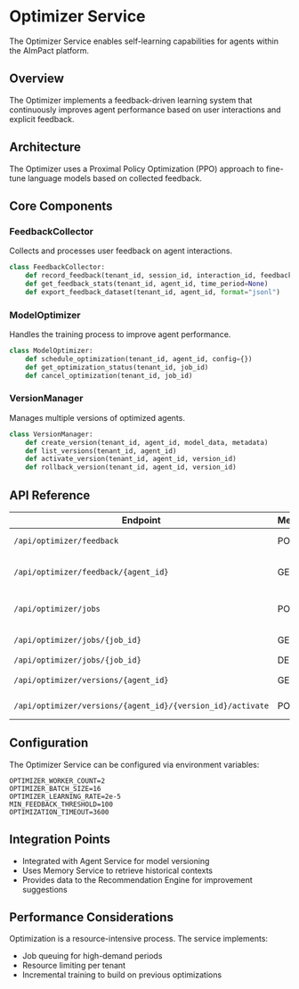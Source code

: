 # Optimizer Service

The Optimizer Service enables self-learning capabilities for agents within the AImPact platform.

## Overview

The Optimizer implements a feedback-driven learning system that continuously improves agent performance based on user interactions and explicit feedback.

## Architecture

The Optimizer uses a Proximal Policy Optimization (PPO) approach to fine-tune language models based on collected feedback.

## Core Components

### FeedbackCollector

Collects and processes user feedback on agent interactions.

```python
class FeedbackCollector:
    def record_feedback(tenant_id, session_id, interaction_id, feedback_type, score, comments=None)
    def get_feedback_stats(tenant_id, agent_id, time_period=None)
    def export_feedback_dataset(tenant_id, agent_id, format="jsonl")
```

### ModelOptimizer

Handles the training process to improve agent performance.

```python
class ModelOptimizer:
    def schedule_optimization(tenant_id, agent_id, config={})
    def get_optimization_status(tenant_id, job_id)
    def cancel_optimization(tenant_id, job_id)
```

### VersionManager

Manages multiple versions of optimized agents.

```python
class VersionManager:
    def create_version(tenant_id, agent_id, model_data, metadata)
    def list_versions(tenant_id, agent_id)
    def activate_version(tenant_id, agent_id, version_id)
    def rollback_version(tenant_id, agent_id, version_id)
```

## API Reference

| Endpoint | Method | Description |
|----------|--------|-------------|
| `/api/optimizer/feedback` | POST | Record user feedback |
| `/api/optimizer/feedback/{agent_id}` | GET | Get feedback statistics |
| `/api/optimizer/jobs` | POST | Schedule optimization job |
| `/api/optimizer/jobs/{job_id}` | GET | Get job status |
| `/api/optimizer/jobs/{job_id}` | DELETE | Cancel job |
| `/api/optimizer/versions/{agent_id}` | GET | List agent versions |
| `/api/optimizer/versions/{agent_id}/{version_id}/activate` | POST | Activate version |

## Configuration

The Optimizer Service can be configured via environment variables:

```
OPTIMIZER_WORKER_COUNT=2
OPTIMIZER_BATCH_SIZE=16
OPTIMIZER_LEARNING_RATE=2e-5
MIN_FEEDBACK_THRESHOLD=100
OPTIMIZATION_TIMEOUT=3600
```

## Integration Points

- Integrated with Agent Service for model versioning
- Uses Memory Service to retrieve historical contexts
- Provides data to the Recommendation Engine for improvement suggestions

## Performance Considerations

Optimization is a resource-intensive process. The service implements:
- Job queuing for high-demand periods
- Resource limiting per tenant
- Incremental training to build on previous optimizations

